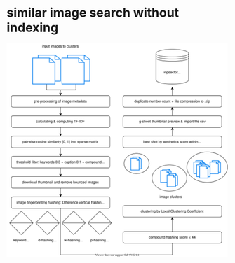 # similar image search without indexing
![diagram](https://github.com/thwowu/similarity_image/blob/main/diagram_sister.svg)
